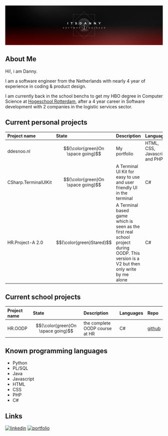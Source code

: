 ![ItsADanny GitHub banner](https://github.com/ItsADanny/ItsADanny/blob/main/ItsDannyGithubBanner.png?raw=true)

## About Me
Hi!, i am Danny.

I am a software engineer from the Netherlands with nearly 4 year of experience in coding & product design.

I am currently back in the school benchs to get my HBO degree in Computer Science at [Hogeschool Rotterdam](https://www.hogeschoolrotterdam.nl/opleidingen/bachelor/informatica/voltijd/), after a 4 year career in Software development with 2 companies in the logistic services sector.

## Current personal projects
| Project name | State     | Description                | Languages | Repo |
| :-------- | :------- | :------------------------- | :-----------| :------- |
| ddesnoo.nl | $${\color{green}On \space going}$$ | My portfolio | HTML, CSS, Javascript and PHP | [github](https://github.com/ItsADanny/ddesnoo.nl) |
| CSharp.TerminalUIKit | $${\color{green}On \space going}$$ | A Terminal UI Kit for easy to use and user friendly UI in the terminal | C# | [github](https://github.com/ItsADanny/CSharp-TerminalUIKit) |
| HR.Project-A 2.0 | $${\color{green}Stared}$$ | A Terminal based game which is seen as the first real school project during OODP. This version is a V2 but then only write by me alone | C# | [github](https://github.com/ItsADanny/HR.Project-A_2.0) |

## Current school projects
| Project name | State     | Description                | Languages | Repo |
| :-------- | :------- | :------------------------- | :------------- | :------- |
| HR.OODP | $${\color{green}On \space going}$$ | the complete OODP course at HR | C# | [github](https://github.com/ItsADanny/HR.OODP) |

## Known programming languages

- Python
- PL/SQL
- Java
- Javascript
- HTML
- CSS
- PHP
- C#

## Links
[![linkedin](https://img.shields.io/badge/linkedin-0A66C2?style=for-the-badge&logo=linkedin&logoColor=white)](https://www.linkedin.com/in/ddesnoo/)
[![portfolio](https://img.shields.io/badge/my_portfolio-000?style=for-the-badge&logo=ko-fi&logoColor=white)](https://ddesnoo.nl)
